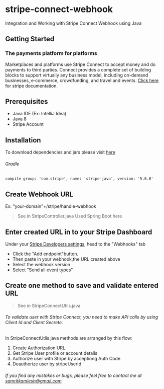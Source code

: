 # stripe-connect-webhook
Integration and Working with Stripe Connect Webhook using Java

## Getting Started
### The payments platform for platforms
Marketplaces and platforms use Stripe Connect to accept money and do payments to third parties. Connect provides a complete set of building blocks to support virtually any business model, including on-demand businesses, e‑commerce, crowdfunding, and travel and events.
[Click here](https://stripe.com/docs/connect) for stripe documentation. 

## Prerequisites
* Java IDE (Ex: IntelliJ Idea)
* Java 8
* Stripe Account

## Installation
To download dependencies and jars please visit [here](https://mvnrepository.com/artifact/com.stripe/stripe-java)
###### Gradle
```
compile group: 'com.stripe', name: 'stripe-java', version: '5.6.0' 
```

## Create Webhook URL
Ex: "your-domain"+/stripe/handle-webhook
> See in StripeController.java
Used Spring Boot here

## Enter created URL in to your Stripe Dashboard
Under your [Stripe Developers settings](https://dashboard.stripe.com/account/webhooks), head to the "Webhooks" tab 
  - Click the "Add endpoint"button.
  - Then paste in your webhook,the URL created above
  - Select the webhook version
  - Select "Send all event types"

## Create one method to save and validate entered URL
> See in StripeConnectUtils.java

###### To validate user with Stripe Connect, you need to make API calls by using Client Id and Client Secrete.

In StripeConnectUtils.java methods are arranged by this flow:
1. Create Authorization URL
2. Get Stripe User profile or account details 
3. Authorize user with Stripe by acceptiong Auth Code
4. Deauthorize user by stripeUserId

###### If you find any mistakes or bugs, please feel free to contact me at samritkamlesh@gmail.com
